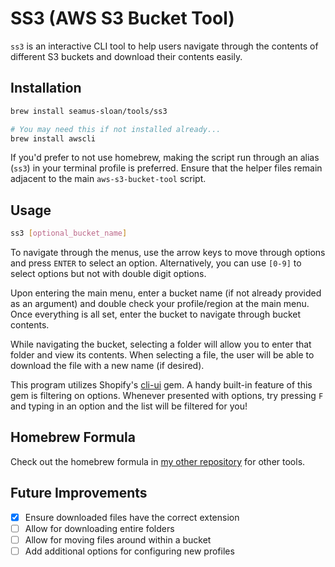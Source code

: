 # SS3 (AWS S3 Bucket Tool)

`ss3` is an interactive CLI tool to help users navigate through the contents of different S3 buckets and download their contents easily.

## Installation

```sh
brew install seamus-sloan/tools/ss3

# You may need this if not installed already...
brew install awscli
```

If you'd prefer to not use homebrew, making the script run through an alias (`ss3`) in your terminal profile is preferred. Ensure that the helper files remain adjacent to the main `aws-s3-bucket-tool` script.

## Usage

```sh
ss3 [optional_bucket_name]
```

To navigate through the menus, use the arrow keys to move through options and press `ENTER` to select an option. Alternatively, you can use `[0-9]` to select options but not with double digit options.

Upon entering the main menu, enter a bucket name (if not already provided as an argument) and double check your profile/region at the main menu. Once everything is all set, enter the bucket to navigate through bucket contents.

While navigating the bucket, selecting a folder will allow you to enter that folder and view its contents. When selecting a file, the user will be able to download the file with a new name (if desired).

This program utilizes Shopify's [cli-ui](https://github.com/Shopify/cli-ui) gem. A handy built-in feature of this gem is filtering on options. Whenever presented with options, try pressing `F` and typing in an option and the list will be filtered for you!

## Homebrew Formula

Check out the homebrew formula in [my other repository](https://github.com/seamus-sloan/homebrew-tools) for other tools.

## Future Improvements

- [x] Ensure downloaded files have the correct extension
- [ ] Allow for downloading entire folders
- [ ] Allow for moving files around within a bucket
- [ ] Add additional options for configuring new profiles
